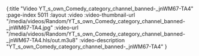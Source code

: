 {:title "Video YT_s_own_Comedy_category_channel_banned-_jnWM67-TA4" :page-index 5011 :layout :video :video-thumbnail-url "/media/videos/Random/YT_s_own_Comedy_category_channel_banned-_jnWM67-TA4.jpg" :video-url "/media/videos/Random/YT_s_own_Comedy_category_channel_banned-_jnWM67-TA4.hls/out.m3u8" :video-description "YT_s_own_Comedy_category_channel_banned-_jnWM67-TA4" }
